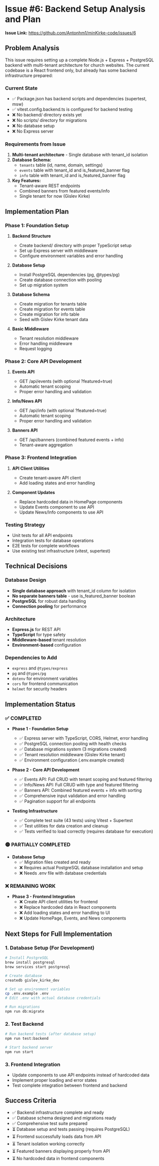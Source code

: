 # Issue #6: Backend Setup Analysis and Plan

**Issue Link:** https://github.com/Antonhm1/minKirke-code/issues/6

## Problem Analysis

This issue requires setting up a complete Node.js + Express + PostgreSQL backend with multi-tenant architecture for church websites. The current codebase is a React frontend only, but already has some backend infrastructure prepared:

### Current State
- ✅ Package.json has backend scripts and dependencies (supertest, msw)
- ✅ vitest.config.backend.ts is configured for backend testing
- ❌ No backend/ directory exists yet
- ❌ No scripts/ directory for migrations
- ❌ No database setup
- ❌ No Express server

### Requirements from Issue
1. **Multi-tenant architecture** - Single database with tenant_id isolation
2. **Database Schema:**
   - `tenants` table (id, name, domain, settings)
   - `events` table with tenant_id and is_featured_banner flag
   - `info` table with tenant_id and is_featured_banner flag
3. **Key Features:**
   - Tenant-aware REST endpoints
   - Combined banners from featured events/info
   - Single tenant for now (Gislev Kirke)

## Implementation Plan

### Phase 1: Foundation Setup
1. **Backend Structure**
   - Create backend/ directory with proper TypeScript setup
   - Set up Express server with middleware
   - Configure environment variables and error handling

2. **Database Setup**
   - Install PostgreSQL dependencies (pg, @types/pg)
   - Create database connection with pooling
   - Set up migration system

3. **Database Schema**
   - Create migration for tenants table
   - Create migration for events table
   - Create migration for info table
   - Seed with Gislev Kirke tenant data

4. **Basic Middleware**
   - Tenant resolution middleware
   - Error handling middleware
   - Request logging

### Phase 2: Core API Development
1. **Events API**
   - GET /api/events (with optional ?featured=true)
   - Automatic tenant scoping
   - Proper error handling and validation

2. **Info/News API**
   - GET /api/info (with optional ?featured=true)
   - Automatic tenant scoping
   - Proper error handling and validation

3. **Banners API**
   - GET /api/banners (combined featured events + info)
   - Tenant-aware aggregation

### Phase 3: Frontend Integration
1. **API Client Utilities**
   - Create tenant-aware API client
   - Add loading states and error handling

2. **Component Updates**
   - Replace hardcoded data in HomePage components
   - Update Events component to use API
   - Update News/Info components to use API

### Testing Strategy
- Unit tests for all API endpoints
- Integration tests for database operations
- E2E tests for complete workflows
- Use existing test infrastructure (vitest, supertest)

## Technical Decisions

### Database Design
- **Single database approach** with tenant_id column for isolation
- **No separate banners table** - use is_featured_banner boolean
- **PostgreSQL** for robust data handling
- **Connection pooling** for performance

### Architecture
- **Express.js** for REST API
- **TypeScript** for type safety
- **Middleware-based** tenant resolution
- **Environment-based** configuration

### Dependencies to Add
- `express` and `@types/express`
- `pg` and `@types/pg`
- `dotenv` for environment variables
- `cors` for frontend communication
- `helmet` for security headers

## Implementation Status

### ✅ COMPLETED
- **Phase 1 - Foundation Setup**
  - ✅ Express server with TypeScript, CORS, Helmet, error handling
  - ✅ PostgreSQL connection pooling with health checks
  - ✅ Database migrations system (3 migrations created)
  - ✅ Tenant resolution middleware (Gislev Kirke tenant)
  - ✅ Environment configuration (.env.example created)

- **Phase 2 - Core API Development**
  - ✅ Events API: Full CRUD with tenant scoping and featured filtering
  - ✅ Info/News API: Full CRUD with type and featured filtering
  - ✅ Banners API: Combined featured events + info with sorting
  - ✅ Comprehensive input validation and error handling
  - ✅ Pagination support for all endpoints

- **Testing Infrastructure**
  - ✅ Complete test suite (43 tests) using Vitest + Supertest
  - ✅ Test utilities for data creation and cleanup
  - ✅ Tests verified to load correctly (requires database for execution)

### 🟡 PARTIALLY COMPLETED
- **Database Setup**
  - ✅ Migration files created and ready
  - ❌ Requires actual PostgreSQL database installation and setup
  - ❌ Needs .env file with database credentials

### ❌ REMAINING WORK
- **Phase 3 - Frontend Integration**
  - ❌ Create API client utilities for frontend
  - ❌ Replace hardcoded data in React components
  - ❌ Add loading states and error handling to UI
  - ❌ Update HomePage, Events, and News components

## Next Steps for Full Implementation

### 1. Database Setup (For Development)
```bash
# Install PostgreSQL
brew install postgresql
brew services start postgresql

# Create database
createdb gislev_kirke_dev

# Set up environment variables
cp .env.example .env
# Edit .env with actual database credentials

# Run migrations
npm run db:migrate
```

### 2. Test Backend
```bash
# Run backend tests (after database setup)
npm run test:backend

# Start backend server
npm run start
```

### 3. Frontend Integration
- Update components to use API endpoints instead of hardcoded data
- Implement proper loading and error states
- Test complete integration between frontend and backend

## Success Criteria
- ✅ Backend infrastructure complete and ready
- ✅ Database schema designed and migrations ready
- ✅ Comprehensive test suite prepared
- ⏳ Database setup and tests passing (requires PostgreSQL)
- ⏳ Frontend successfully loads data from API
- ⏳ Tenant isolation working correctly
- ⏳ Featured banners displaying properly from API
- ⏳ No hardcoded data in frontend components